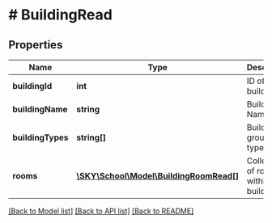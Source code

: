 # # BuildingRead

## Properties

Name | Type | Description | Notes
------------ | ------------- | ------------- | -------------
**buildingId** | **int** | ID of the building | [optional]
**buildingName** | **string** | Building Name | [optional]
**buildingTypes** | **string[]** | Building group types | [optional]
**rooms** | [**\SKY\School\Model\BuildingRoomRead[]**](BuildingRoomRead.md) | Collection of rooms within the building | [optional]

[[Back to Model list]](../../README.md#models) [[Back to API list]](../../README.md#endpoints) [[Back to README]](../../README.md)
